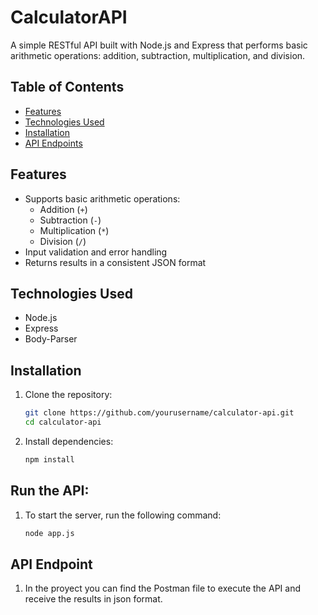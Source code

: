 # CalculatorAPI

A simple RESTful API built with Node.js and Express that performs basic arithmetic operations: addition, subtraction, multiplication, and division.

## Table of Contents

- [Features](#features)
- [Technologies Used](#technologies-used)
- [Installation](#installation)
- [API Endpoints](#api-endpoints)

## Features

- Supports basic arithmetic operations:
  - Addition (`+`)
  - Subtraction (`-`)
  - Multiplication (`*`)
  - Division (`/`)
- Input validation and error handling
- Returns results in a consistent JSON format

## Technologies Used

- Node.js
- Express
- Body-Parser

## Installation

1. Clone the repository:

   ```bash
   git clone https://github.com/yourusername/calculator-api.git
   cd calculator-api

2. Install dependencies:
    
    ```bash
    npm install

## Run the API:

1. To start the server, run the following command:

    ```bash
    node app.js

## API Endpoint

1. In the proyect you can find the Postman file to execute the API and receive the results in json format.

